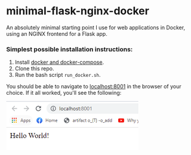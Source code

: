 # minimal-flask-nginx-docker
An absolutely minimal starting point I use for web applications in Docker, using an NGINX frontend for a Flask app.

### Simplest possible installation instructions:
1. Install <a href="https://docs.docker.com/get-docker/">docker and docker-compose</a>.
2. Clone this repo.
3. Run the bash script `run_docker.sh`.

You should be able to navigate to <a href="localhost:8001">localhost:8001</a> in the browser of your choice. If it all worked, you'll see the following:

![img.png](img.png) 
